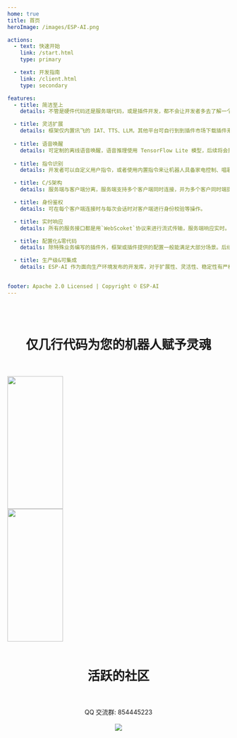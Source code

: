 ```yaml
---
home: true
title: 首页  
heroImage: /images/ESP-AI.png

actions:
  - text: 快速开始
    link: /start.html
    type: primary

  - text: 开发指南
    link: /client.html
    type: secondary

features:
  - title: 简洁至上
    details: 不管是硬件代码还是服务端代码，或是插件开发，都不会让开发者多去了解一个新概念或多写一些无关的代码。

  - title: 灵活扩展
    details: 框架仅内置讯飞的 IAT、TTS、LLM，其他平台可自行到到插件市场下载插件来按需扩展功能，或者自行实现一个插件也是非常简单的。
  
  - title: 语音唤醒
    details: 可定制的离线语音唤醒，语音推理使用 TensorFlow Lite 模型，后续将会推出在线唤醒词生成服务。
 
  - title: 指令识别
    details: 开发者可以自定义用户指令，或者使用内置指令来让机器人具备家电控制、唱歌等功能

  - title: C/S架构
    details: 服务端与客户端分离，服务端支持多个客户端同时连接，并为多个客户同时端提供服务。

  - title: 身份鉴权
    details: 可在每个客户端连接时与每次会话时对客户端进行身份校验等操作。

  - title: 实时响应
    details: 所有的服务接口都是用`WebScoket`协议来进行流式传输，服务端响应实时。LLM 推理出的每一个字都能实时响应给用户。

  - title: 配置化&零代码
    details: 除特殊业务编写的插件外，框架或插件提供的配置一般能满足大部分场景。后续会提供配置生成服务，将会完全零代码。

  - title: 生产级&可集成
    details: ESP-AI 作为面向生产环境发布的开发库，对于扩展性、灵活性、稳定性有严格要求。并且可以很方便集成到现有项目。

 
footer: Apache 2.0 Licensed | Copyright © ESP-AI
---
```


<br/>
<br/>
<h1><center>仅几行代码为您的机器人赋予灵魂</center></h1>
<br/>
<br/>
<img src="/images/nodejs.png" width="50%" height="300px" />
<img src="/images/arduino.png" width="50%"  height="300px"/>



<br/>
<br/>
<h1><center>活跃的社区</center></h1>
<br/>
<br/>

<center>
QQ 交流群: 854445223 
</center> 
<br/>
<center>
<img src="/images/qq-grounp.png" />
</center> 
 
